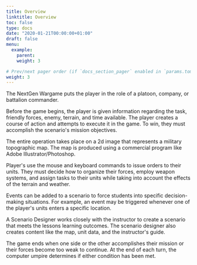 ```yaml
---
title: Overview
linktitle: Overview
toc: false
type: docs
date: "2020-01-21T00:00:00+01:00"
draft: false
menu:
  example:
    parent: 
    weight: 3

# Prev/next pager order (if `docs_section_pager` enabled in `params.toml`)
weight: 3
---
```

The NextGen Wargame puts the player in the role of a platoon, company, or battalion commander.  

Before the game begins, the player is given information regarding the task, friendly forces, enemy, terrain, and time available. The player creates a course of action and attempts to execute it in the game.  To win, they must accomplish the scenario's mission objectives.

The entire operation takes place on a 2d image that represents a military topographic map.  The map is produced using a commercial program like Adobe Illustrator/Photoshop.  

Player's use the mouse and keyboard commands to issue orders to their units.  They must decide how to organize their forces, employ weapon systems, and assign tasks to their units while taking into account the effects of the terrain and weather. 

Events can be added to a scenario to force students into specific decision-making situations.  For example, an event may be triggered whenever one of the player's units enters a specific location.  

A Scenario Designer works closely with the instructor to create a scenario that meets the lessons learning outcomes.  The scenario designer also creates content like the map, unit data, and the instructor's guide.  

The game ends when one side or the other accomplishes their mission or their forces become too weak to continue.  At the end of each turn, the computer umpire determines if either condition has been met.